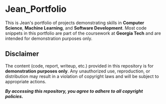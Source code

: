 # Jean_Portfolio
This is Jean's portfolio of projects demonstrating skills in **Computer Science**, **Machine Learning**, and **Software Development**.
Most code snippets in this portfolio are part of the coursework at **Georgia Tech** and are intended for demonstration purposes only.

## Disclaimer
The content (code, report, writeup, etc.) provided in this repository is for **demonstration purposes only**. Any unauthorized use, reproduction, or distribution may result in a violation of copyright laws and will be subject to appropriate actions.

_**By accessing this repository, you agree to adhere to all copyright policies.**_
